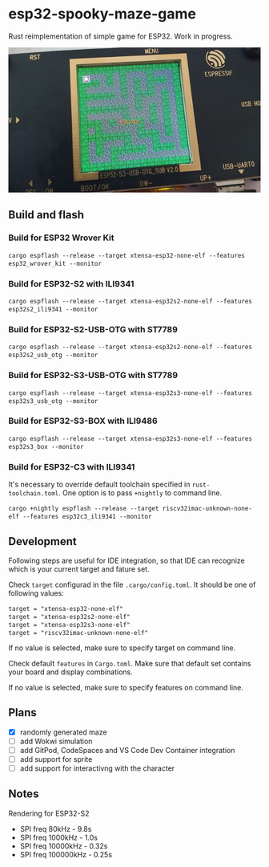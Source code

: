# esp32-spooky-maze-game

Rust reimplementation of simple game for ESP32. Work in progress.

![Spooky on ESP32-S3-USB-OTG](assets/screenshot/esp32-spooky-s3-usb-otg.jpg)

## Build and flash

### Build for ESP32 Wrover Kit

```
cargo espflash --release --target xtensa-esp32-none-elf --features esp32_wrover_kit --monitor
```

### Build for ESP32-S2 with ILI9341

```
cargo espflash --release --target xtensa-esp32s2-none-elf --features esp32s2_ili9341 --monitor
```

### Build for ESP32-S2-USB-OTG with ST7789

```
cargo espflash --release --target xtensa-esp32s2-none-elf --features esp32s2_usb_otg --monitor
```

### Build for ESP32-S3-USB-OTG with ST7789

```
cargo espflash --release --target xtensa-esp32s3-none-elf --features esp32s3_usb_otg --monitor
```

### Build for ESP32-S3-BOX with ILI9486

```
cargo espflash --release --target xtensa-esp32s3-none-elf --features esp32s3_box --monitor
```

### Build for ESP32-C3 with ILI9341

It's necessary to override default toolchain specified in `rust-toolchain.toml`. One option is to pass `+nightly` to command line.

```
cargo +nightly espflash --release --target riscv32imac-unknown-none-elf --features esp32c3_ili9341 --monitor
```

## Development

Following steps are useful for IDE integration, so that IDE can recognize which is your current target and fature set.

Check `target` configurad in the file `.cargo/config.toml`.
It should be one of following values:
```
target = "xtensa-esp32-none-elf"
target = "xtensa-esp32s2-none-elf"
target = "xtensa-esp32s3-none-elf"
target = "riscv32imac-unknown-none-elf"
```

If no value is selected, make sure to specify target on command line.

Check default `features` in `Cargo.toml`. Make sure that default set contains your board and display combinations.

If no value is selected, make sure to specify features on command line.

## Plans

- [X] randomly generated maze
- [ ] add Wokwi simulation
- [ ] add GitPod, CodeSpaces and VS Code Dev Container integration
- [ ] add support for sprite
- [ ] add support for interactivng with the character

## Notes

Rendering for ESP32-S2

- SPI freq 80kHz - 9.8s
- SPI freq 1000kHz - 1.0s
- SPI freq 10000kHz - 0.32s
- SPI freq 100000kHz - 0.25s
